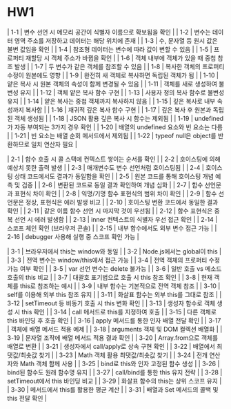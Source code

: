 # HW1

| 1-1 | 변수 선언 시 메모리 공간이 식별자 이름으로 확보됨을 확인 |
| 1-2 | 변수는 데이터 영역 주소를 저장하고 데이터는 해당 위치에 존재 |
| 1-3 | 수, 문자열 등 원시 값은 불변 값임을 확인 |
| 1-4 | 참조형 데이터는 변수에 따라 값이 변할 수 있음 |
| 1-5 | 프로퍼티 재할당 시 객체 주소가 바뀜을 확인 |
| 1-6 | 객체 내부에 객체가 있을 때 중첩 참조 발생 |
| 1-7 | 두 변수가 같은 객체를 참조할 수 있음 |
| 1-8 | 복사한 객체의 프로퍼티 수정이 원본에도 영향 |
| 1-9 | 완전히 새 객체로 복사하면 독립된 객체가 됨 |
| 1-10 | 얕은 복사 시 원본 객체의 속성이 함께 변경될 수 있음 |
| 1-11 | 객체를 새로 생성하여 불변성 유지 |
| 1-12 | 객체 얕은 복사 함수 구현 |
| 1-13 | 사용자 정의 복사 함수로 불변성 유지 |
| 1-14 | 얕은 복사는 중첩 객체까지 복사하지 않음 |
| 1-15 | 깊은 복사로 내부 속성까지 복사함 |
| 1-16 | 재귀적 깊은 복사 함수 구현 |
| 1-17 | 깊은 복사 후 원본과 독립된 객체 생성됨 |
| 1-18 | JSON 활용 깊은 복사 시 함수는 제외됨 |
| 1-19 | undefined가 자동 부여되는 3가지 경우 확인 |
| 1-20 | 배열의 undefined 요소와 빈 요소는 다름 |
| 1-21 | 빈 요소는 배열 순회 메서드에서 제외됨 |
| 1-22 | typeof null은 object를 반환하므로 일치 연산자 필요 |

| 2-1 | 함수 호출 시 콜 스택에 컨텍스트 쌓이는 순서를 확인 |
| 2-2 | 호이스팅에 의해 예상치 못한 출력 발생 |
| 2-3 | 매개변수도 변수 선언처럼 호이스팅됨 |
| 2-4 | 호이스팅 상태 코드에서도 결과가 동일함을 확인 |
| 2-5 | 원본 코드를 통해 호이스팅 개념 예측 및 검증 |
| 2-6 | 변환된 코드로 동일 결과 확인하여 개념 심화 |
| 2-7 | 함수 선언문과 표현식 차이 확인 |
| 2-8 | 익명/기명 함수 표현식의 범위 차이 확인 |
| 2-9 | 함수 선언문은 정상, 표현식은 에러 발생 비교 |
| 2-10 | 호이스팅 변환 코드에서 동일한 결과 확인 |
| 2-11 | 같은 이름 함수 선언 시 마지막 것이 우선됨 |
| 2-12 | 함수 표현식은 중복 선언 시 에러 발생함 |
| 2-13 | inner 컨텍스트의 식별자 우선 접근 확인 |
| 2-14 | 스코프 체인 확인 (브라우저 콘솔) |
| 2-15 | 내부 함수에서도 외부 변수 접근 가능 |
| 2-16 | debugger 사용해 실행 중 스코프 확인 가능 |

| 3-1 | 브라우저에서 this는 window와 동일 |
| 3-2 | Node.js에서는 global이 this |
| 3-3 | 전역 변수는 window/this에서 접근 가능 |
| 3-4 | 전역 객체의 프로퍼티 수정 가능 여부 확인 |
| 3-5 | var 선언 변수는 delete 불가능 |
| 3-6 | 일반 호출 vs 메소드 호출의 this 비교 |
| 3-7 | 대괄호 표기법으로 호출 시 this 참조 확인 |
| 3-8 | 현재 객체를 this로 참조하는 예시 |
| 3-9 | 내부 함수는 기본적으로 전역 객체 참조 |
| 3-10 | self를 이용해 외부 this 참조 유지 |
| 3-11 | 화살표 함수는 외부 this를 그대로 참조 |
| 3-12 | setTimeout 등 비동기 호출 시 this 변화 확인 |
| 3-13 | 생성자 함수로 객체 생성 시 this 확인 |
| 3-14 | call 메서드로 this를 지정하여 호출 |
| 3-15 | 다른 객체로 this 바인딩 후 호출 확인 |
| 3-16 | apply 메서드를 통한 인자 배열 전달 확인 |
| 3-17 | 객체에 배열 메서드 적용 예제 |
| 3-18 | arguments 객체 및 DOM 컬렉션 배열화 |
| 3-19 | 문자열 조작에 배열 메서드 적용 결과 확인 |
| 3-20 | Array.from으로 객체를 배열로 변환 |
| 3-21 | 생성자에서 call/apply로 상속 구현 확인 |
| 3-22 | 배열에서 최댓값/최솟값 찾기 |
| 3-23 | Math 객체 활용 최댓값/최솟값 찾기 |
| 3-24 | 전개 연산자와 Math 객체 함께 사용 |
| 3-25 | bind로 this와 인자 고정된 함수 생성 |
| 3-26 | bind된 함수도 원래 함수명 유지 |
| 3-27 | call/bind를 통한 this 유지 전략 |
| 3-28 | setTimeout에서 this 바인딩 비교 |
| 3-29 | 화살표 함수의 this는 상위 스코프 유지 |
| 3-30 | 메서드에서 this를 활용한 평균 계산 |
| 3-31 | 배열과 Set 메서드의 콜백 및 this 전달 확인 |